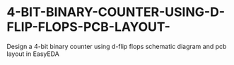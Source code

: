 # 4-BIT-BINARY-COUNTER-USING-D-FLIP-FLOPS-PCB-LAYOUT-
Design a 4-bit binary counter using d-flip flops schematic diagram and pcb layout in EasyEDA 
